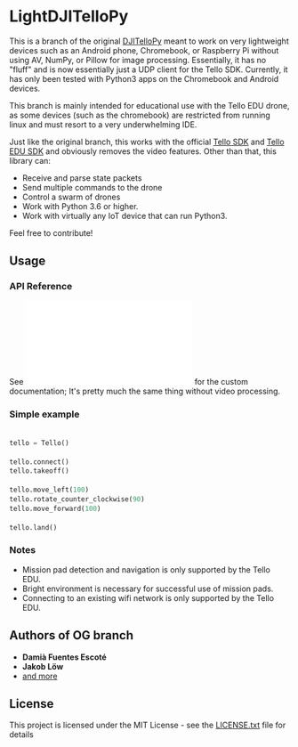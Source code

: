 # LightDJITelloPy
This is a branch of the original [DJITelloPy](https://github.com/damiafuentes/DJITelloPy) meant to work on very lightweight devices such as an Android phone, Chromebook, or Raspberry Pi without using AV, NumPy, or Pillow for image processing. Essentially, it has no "fluff" and is now essentially just a UDP client for the Tello SDK. Currently, it has only been tested with Python3 apps on the Chromebook and Android devices. 

This branch is mainly intended for educational use with the Tello EDU drone, as some devices (such as the chromebook) are restricted from running linux and must resort to a very underwhelming IDE. 

Just like the original branch, this works with the  official [Tello SDK](https://dl-cdn.ryzerobotics.com/downloads/tello/20180910/Tello%20SDK%20Documentation%20EN_1.3.pdf) and [Tello EDU SDK](https://dl-cdn.ryzerobotics.com/downloads/Tello/Tello%20SDK%202.0%20User%20Guide.pdf) and obviously removes the video features. Other than that, this library can:

- Receive and parse state packets
- Send multiple commands to the drone
- Control a swarm of drones
- Work with Python 3.6 or higher. 
- Work with virtually any IoT device that can run Python3. 

Feel free to contribute!

## Usage
### API Reference
See ![documentation.pdf](documentation.pdf) for the custom documentation; It's pretty much the same thing without video processing. 

### Simple example
```Python

tello = Tello()

tello.connect()
tello.takeoff()

tello.move_left(100)
tello.rotate_counter_clockwise(90)
tello.move_forward(100)

tello.land()
```

### Notes
- Mission pad detection and navigation is only supported by the Tello EDU.
- Bright environment is necessary for successful use of mission pads.
- Connecting to an existing wifi network is only supported by the Tello EDU.

## Authors of OG branch

* **Damià Fuentes Escoté**
* **Jakob Löw**
* [and more](https://github.com/damiafuentes/DJITelloPy/graphs/contributors)

## License

This project is licensed under the MIT License - see the [LICENSE.txt](LICENSE.txt) file for details
